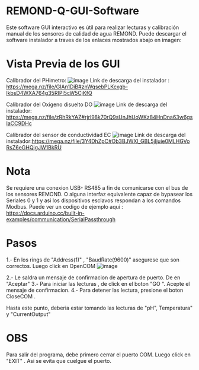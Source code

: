 # REMOND-Q-GUI-Software
Este software GUI interactivo es útil para realizar lecturas y calibración manual de los sensores de calidad de agua REMOND. Puede descargar el software instalador a traves de los enlaces mostrados abajo en imagen: 

# Vista Previa de los GUI 

Calibrador del PHimetro:
![image](https://user-images.githubusercontent.com/106831539/177463360-39113bcb-9ea1-4b7c-aae4-42a9f35f1de0.png)
Link de descarga del instalador : https://mega.nz/file/GIAn1DiB#znWqsebPLKcxgb-lkbsD4WXA764g35RIPI5cW5CjKfQ

Calibrador del Oxigeno disuelto DO
![image](https://user-images.githubusercontent.com/106831539/188742999-8080a448-2db9-4156-a4c5-f20f3e37d568.png)
Link de descarga del instalador: https://mega.nz/file/zRhRkYAZ#rjrl98k70rQ9sUnJhUoWKz84HnDna63w6gsIaCC9DHc

Calibrador del sensor de conductividad EC
![image](https://user-images.githubusercontent.com/106831539/188745363-6696886b-bdc3-40f0-843f-e5a7b006e7c1.png)
Link de descarga del instalador:https://mega.nz/file/3Y4DhZpC#Ob3BJWXl_GBL5jIjuie0MLHGVoRsZ6eGHQigJW1BkRU

# Nota
Se requiere una conexion USB- RS485 a fin de comunicarse con el bus de los sensores REMOND. O alguna interfaz equivalente capaz de bypasear los Seriales 0 y 1 y asi los dispositivos esclavos respondan a los comandos Modbus. Puede ver un codigo de ejemplo aqui : https://docs.arduino.cc/built-in-examples/communication/SerialPassthrough

# Pasos

1.- En los rings de "Address(1)" , "BaudRate(9600)" asegurese que son correctos. Luego click en OpenCOM
![image](https://user-images.githubusercontent.com/106831539/177829231-4a656c36-74c6-4433-bcdb-5421465bd1d3.png)

2.- Le saldra un mensaje de confirmacion de apertura de puerto. De en "Aceptar"
3.- Para iniciar las lecturas , de click en el boton "GO ". Acepte el mensaje de confirmacion.
4.- Para detener las lectura, presione el boton CloseCOM .

Hasta este punto, deberia estar tomando las lecturas de "pH", Temperatura" y "CurrentOutput"

# OBS
Para salir del programa, debe primero cerrar el puerto COM. Luego click en "EXIT" . Asi se evita que cuelgue el puerto.




